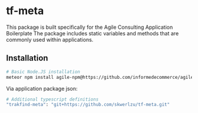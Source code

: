 # tf-meta
<div id="top">
This package is built specifically for the Agile Consulting Application Boilerplate
The package includes static variables and methods that are commonly used within applications.
</div>

Installation
------------------

```bash
# Basic Node.JS installation
meteor npm install agile-npm@https://github.com/informedecommerce/agile-npm.git
```

Via application package json:

```bash
# Additional typescript definitions
"trakfind-meta": "git+https://github.com/skwerlzu/tf-meta.git"
```
